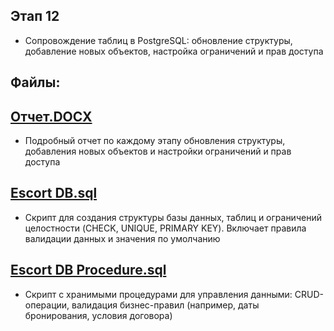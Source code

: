## Этап 12
- Сопровождение таблиц в PostgreSQL: обновление структуры, добавление новых объектов, настройка ограничений и прав доступа

## Файлы:

## [Отчет.DOCX](./Сопровождение_объектов_БД.docx)
- Подробный отчет по каждому этапу обновления структуры, добавления новых объектов и настройки ограничений и прав доступа

## [Escort DB.sql](./Escort_DB.sql)
- Скрипт для создания структуры базы данных, таблиц и ограничений целостности (CHECK, UNIQUE, PRIMARY KEY). Включает правила валидации данных и значения по умолчанию

## [Escort DB Procedure.sql](./Escort_DB_Procedure.sql)
- Скрипт с хранимыми процедурами для управления данными: CRUD-операции, валидация бизнес-правил (например, даты бронирования, условия договора)
